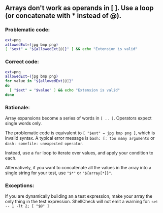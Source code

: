 ## Arrays don't work as operands in [ ]. Use a loop (or concatenate with * instead of @).

### Problematic code:

```sh
ext=png
allowedExt=(jpg bmp png)
[ "$ext" = "${allowedExt[@]}" ] && echo "Extension is valid"
```

### Correct code:

```sh
ext=png
allowedExt=(jpg bmp png)
for value in "${allowedExt[@]}"
do
  [ "$ext" = "$value" ] && echo "Extension is valid"
done
```
### Rationale:

Array expansions become a series of words in `[ .. ]`. Operators expect single words only.

The problematic code is equivalent to `[ "$ext" = jpg bmp png ]`, which is invalid syntax. A typical error message is `bash: [: too many arguments` or `dash: somefile: unexpected operator`. 

Instead, use a `for` loop to iterate over values, and apply your condition to each.

Alternatively, if you want to concatenate all the values in the array into a single string for your test, use `"$*"` or `"${array[*]}"`.

### Exceptions:

If you are dynamically building an a test expression, make your array the only thing in the test expression. ShellCheck will not emit a warning for: `set -- 1 -lt 2; [ "$@" ]`